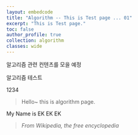 ```yaml
---
layout: embedcode
title: "Algorithm -- This is Test page ... 01"
excerpt: "This is Test page."
toc: false
author_profile: true
collection: algorithm
classes: wide
---
```

알고리즘 관련 컨텐츠를 모을 예정

알고리즘 테스트
<div id="show1" class="show-json-from-git">1234</div>
<script>showJsonFromGit('{{ site.repository_raw }}/begin/Begin01HelloWorld.java', 'show1', '300px');</script>

> Hello~ this is algorithm page.

My Name is EK EK EK 

> <cite>From Wikipedia, the free encyclopedia</cite>




